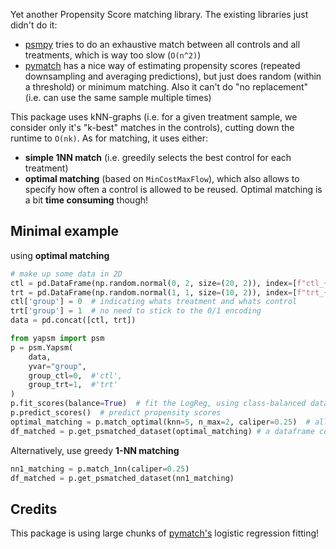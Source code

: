 Yet another Propensity Score matching library. The existing libraries just didn't do it:
- [psmpy](https://pypi.org/project/psmpy/) tries to do an exhaustive match between all controls and all treatments, which is way too slow (`O(n^2)`)
- [pymatch](https://github.com/benmiroglio/pymatch) has a nice way of estimating propensity scores (repeated downsampling and averaging predictions), but just does random (within a threshold) or minimum matching. Also it can't do "no replacement" (i.e. can use the same sample multiple times)

This package uses kNN-graphs (i.e. for a given treatment sample, we consider only it's "k-best" matches in the controls), cutting down the runtime to `O(nk)`.
As for matching, it uses either:
- **simple 1NN match** (i.e. greedily selects the best control for each treatment)
- **optimal matching** (based on `MinCostMaxFlow`), which also allows to specify how often a control is allowed to be reused. Optimal matching is a bit **time consuming** though!

## Minimal example
using **optimal matching**
```python
# make up some data in 2D
ctl = pd.DataFrame(np.random.normal(0, 2, size=(20, 2)), index=[f"ctl_{i}" for i in range(20)], columns=['x1','x2'])
trt = pd.DataFrame(np.random.normal(1, 1, size=(10, 2)), index=[f"trt_{i}" for i in range(10)], columns=['x1','x2'])
ctl['group'] = 0  # indicating whats treatment and whats control
trt['group'] = 1  # no need to stick to the 0/1 encoding
data = pd.concat([ctl, trt])

from yapsm import psm
p = psm.Yapsm(
    data,
    yvar="group",
    group_ctl=0,  #'ctl',
    group_trt=1,  #'trt'
)
p.fit_scores(balance=True)  # fit the LogReg, using class-balanced data
p.predict_scores()  # predict propensity scores
optimal_matching = p.match_optimal(knn=5, n_max=2, caliper=0.25)  # allowing each control to be used 2x at max
df_matched = p.get_psmatched_dataset(optimal_matching) # a dataframe containing the matched dataset
```

Alternatively, use greedy **1-NN matching**
```python
nn1_matching = p.match_1nn(caliper=0.25)
df_matched = p.get_psmatched_dataset(nn1_matching)
```

## Credits
This package is using large chunks of [pymatch's](https://github.com/benmiroglio/pymatch) logistic regression fitting!
